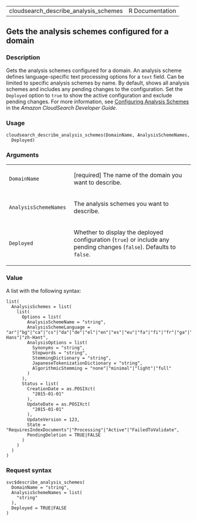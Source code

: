 <table style="width: 100%;">
<tbody>
<tr class="odd">
<td>cloudsearch_describe_analysis_schemes</td>
<td style="text-align: right;">R Documentation</td>
</tr>
</tbody>
</table>

## Gets the analysis schemes configured for a domain

### Description

Gets the analysis schemes configured for a domain. An analysis scheme
defines language-specific text processing options for a `text` field.
Can be limited to specific analysis schemes by name. By default, shows
all analysis schemes and includes any pending changes to the
configuration. Set the `Deployed` option to `true` to show the active
configuration and exclude pending changes. For more information, see <a
href="https://docs.aws.amazon.com/cloudsearch/latest/developerguide/configuring-analysis-schemes.html"
target="_blank">Configuring Analysis Schemes</a> in the *Amazon
CloudSearch Developer Guide*.

### Usage

    cloudsearch_describe_analysis_schemes(DomainName, AnalysisSchemeNames,
      Deployed)

### Arguments

<table>
<colgroup>
<col style="width: 35%" />
<col style="width: 65%" />
</colgroup>
<tbody>
<tr class="odd">
<td><code
id="cloudsearch_describe_analysis_schemes_:_DomainName">DomainName</code></td>
<td><p>[required] The name of the domain you want to describe.</p></td>
</tr>
<tr class="even">
<td><code
id="cloudsearch_describe_analysis_schemes_:_AnalysisSchemeNames">AnalysisSchemeNames</code></td>
<td><p>The analysis schemes you want to describe.</p></td>
</tr>
<tr class="odd">
<td><code
id="cloudsearch_describe_analysis_schemes_:_Deployed">Deployed</code></td>
<td><p>Whether to display the deployed configuration (<code>true</code>)
or include any pending changes (<code>false</code>). Defaults to
<code>false</code>.</p></td>
</tr>
</tbody>
</table>

### Value

A list with the following syntax:

    list(
      AnalysisSchemes = list(
        list(
          Options = list(
            AnalysisSchemeName = "string",
            AnalysisSchemeLanguage = "ar"|"bg"|"ca"|"cs"|"da"|"de"|"el"|"en"|"es"|"eu"|"fa"|"fi"|"fr"|"ga"|"gl"|"he"|"hi"|"hu"|"hy"|"id"|"it"|"ja"|"ko"|"lv"|"mul"|"nl"|"no"|"pt"|"ro"|"ru"|"sv"|"th"|"tr"|"zh-Hans"|"zh-Hant",
            AnalysisOptions = list(
              Synonyms = "string",
              Stopwords = "string",
              StemmingDictionary = "string",
              JapaneseTokenizationDictionary = "string",
              AlgorithmicStemming = "none"|"minimal"|"light"|"full"
            )
          ),
          Status = list(
            CreationDate = as.POSIXct(
              "2015-01-01"
            ),
            UpdateDate = as.POSIXct(
              "2015-01-01"
            ),
            UpdateVersion = 123,
            State = "RequiresIndexDocuments"|"Processing"|"Active"|"FailedToValidate",
            PendingDeletion = TRUE|FALSE
          )
        )
      )
    )

### Request syntax

    svc$describe_analysis_schemes(
      DomainName = "string",
      AnalysisSchemeNames = list(
        "string"
      ),
      Deployed = TRUE|FALSE
    )

